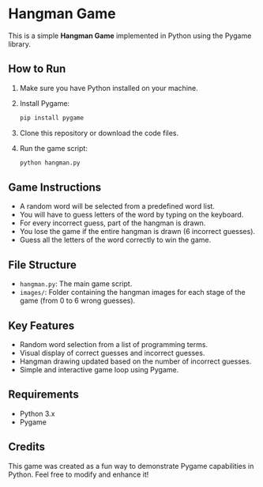 # Hangman Game

This is a simple **Hangman Game** implemented in Python using the Pygame library.

## How to Run

1. Make sure you have Python installed on your machine.
2. Install Pygame:
    ```bash
    pip install pygame
    ```
3. Clone this repository or download the code files.

4. Run the game script:
    ```bash
    python hangman.py
    ```

## Game Instructions

- A random word will be selected from a predefined word list.
- You will have to guess letters of the word by typing on the keyboard.
- For every incorrect guess, part of the hangman is drawn.
- You lose the game if the entire hangman is drawn (6 incorrect guesses).
- Guess all the letters of the word correctly to win the game.

## File Structure

- `hangman.py`: The main game script.
- `images/`: Folder containing the hangman images for each stage of the game (from 0 to 6 wrong guesses).

## Key Features

- Random word selection from a list of programming terms.
- Visual display of correct guesses and incorrect guesses.
- Hangman drawing updated based on the number of incorrect guesses.
- Simple and interactive game loop using Pygame.

## Requirements

- Python 3.x
- Pygame

## Credits

This game was created as a fun way to demonstrate Pygame capabilities in Python. Feel free to modify and enhance it!
